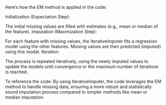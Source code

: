 Here’s how the EM method is applied in the code:

Initialization (Expectation Step):

The initial missing values are filled with estimates (e.g., mean or median of the feature).
Imputation (Maximization Step):

For each feature with missing values, the IterativeImputer fits a regression model using the other features.
Missing values are then predicted (imputed) using this model.
Iteration:

The process is repeated iteratively, using the newly imputed values to update the models until convergence or the maximum number of iterations is reached.

To reference the code:
By using IterativeImputer, the code leverages the EM method to handle missing data, ensuring a more robust and statistically sound imputation process compared to simpler methods like mean or median imputation.
